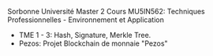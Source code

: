 Sorbonne Université Master 2 Cours MU5IN562: Techniques Professionnelles - Environnement et Application

* TME 1 - 3: Hash, Signature, Merkle Tree.   
* Pezos: Projet Blockchain de monnaie "Pezos"
